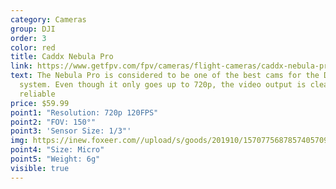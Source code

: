 ```yaml
---
category: Cameras
group: DJI
order: 3
color: red
title: Caddx Nebula Pro
link: https://www.getfpv.com/fpv/cameras/flight-cameras/caddx-nebula-pro-digital-fpv-camera.html
text: The Nebula Pro is considered to be one of the best cams for the DJI
  system. Even though it only goes up to 720p, the video output is clean and
  reliable
price: $59.99
point1: "Resolution: 720p 120FPS"
point2: "FOV: 150°"
point3: 'Sensor Size: 1/3"'
img: https://inew.foxeer.com//upload/s/goods/201910/1570775687857405709.images.400x400.jpg
point4: "Size: Micro"
point5: "Weight: 6g"
visible: true
---
```


